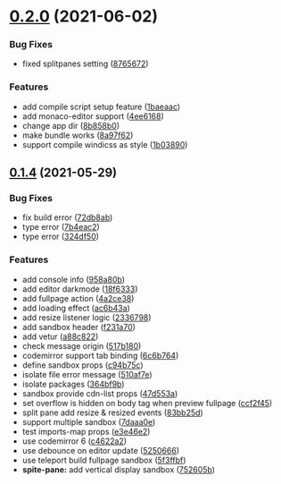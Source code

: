 # [0.2.0](https://github.com/xiaoluoboding/vue-sfc-sandbox/compare/v0.1.4...v0.2.0) (2021-06-02)


### Bug Fixes

* fixed splitpanes setting ([8765672](https://github.com/xiaoluoboding/vue-sfc-sandbox/commit/8765672f4e359c6f7213439ce51679d2d2f25227))


### Features

* add compile script setup feature ([1baeaac](https://github.com/xiaoluoboding/vue-sfc-sandbox/commit/1baeaac382c17124297c0d346ad95e63c8865053))
* add monaco-editor support ([4ee6168](https://github.com/xiaoluoboding/vue-sfc-sandbox/commit/4ee6168ad3461db6ca2ced531c14a58f6346cb84))
* change app dir ([8b858b0](https://github.com/xiaoluoboding/vue-sfc-sandbox/commit/8b858b0a127d34e3a8932b6df5ad63a942d29093))
* make bundle works ([8a97f62](https://github.com/xiaoluoboding/vue-sfc-sandbox/commit/8a97f62cc757019127f34af3f0807f1e19992080))
* support compile windicss as style ([1b03890](https://github.com/xiaoluoboding/vue-sfc-sandbox/commit/1b038903f28df72c2bebbbd3841b257f095510da))



## [0.1.4](https://github.com/xiaoluoboding/vue-sfc-sandbox/compare/c94b75c5676adf03120ab17b9660742bf3917a7a...v0.1.4) (2021-05-29)


### Bug Fixes

* fix build error ([72db8ab](https://github.com/xiaoluoboding/vue-sfc-sandbox/commit/72db8abd38e9e9b08173e36af3536e44a83ebc8e))
* type error ([7b4eac2](https://github.com/xiaoluoboding/vue-sfc-sandbox/commit/7b4eac2d759b1978bc91eb54db58e70c8e0e7fa1))
* type error ([324df50](https://github.com/xiaoluoboding/vue-sfc-sandbox/commit/324df50ded465956dfdd62136e5a2f4ce0a97c01))


### Features

* add console info ([958a80b](https://github.com/xiaoluoboding/vue-sfc-sandbox/commit/958a80b585e8d5e13b3cfa319791575d9dc49c16))
* add editor darkmode ([18f6333](https://github.com/xiaoluoboding/vue-sfc-sandbox/commit/18f6333880c936e861b3d87bfc56ef35afbe0538))
* add fullpage action ([4a2ce38](https://github.com/xiaoluoboding/vue-sfc-sandbox/commit/4a2ce386584b079b43ec8cd36a6917b0c6dcc12f))
* add loading effect ([ac6b43a](https://github.com/xiaoluoboding/vue-sfc-sandbox/commit/ac6b43a8a4c701ea453427e52660520d84447330))
* add resize listener logic ([2336798](https://github.com/xiaoluoboding/vue-sfc-sandbox/commit/2336798892b374cad93276a62558628b519953c7))
* add sandbox header ([f231a70](https://github.com/xiaoluoboding/vue-sfc-sandbox/commit/f231a709c671b07f59e10f2cb5acbf159a5a1db0))
* add vetur ([a88c822](https://github.com/xiaoluoboding/vue-sfc-sandbox/commit/a88c822e004308bd7fef7edf25292ca2c6ab8672))
* check message origin ([517b180](https://github.com/xiaoluoboding/vue-sfc-sandbox/commit/517b180238e0fa22f60a2b9d5bfebfeffc005901))
* codemirror support tab binding ([6c6b764](https://github.com/xiaoluoboding/vue-sfc-sandbox/commit/6c6b7647c93d288fa361197de717356b5d6daf24))
* define sandbox props ([c94b75c](https://github.com/xiaoluoboding/vue-sfc-sandbox/commit/c94b75c5676adf03120ab17b9660742bf3917a7a))
* isolate file error message ([510af7e](https://github.com/xiaoluoboding/vue-sfc-sandbox/commit/510af7e429f1f23fb7d9410bab59eea75c8cdcfb))
* isolate packages ([364bf9b](https://github.com/xiaoluoboding/vue-sfc-sandbox/commit/364bf9bb0f9a917f2eecdf85decd9f3cc6e1b9b5))
* sandbox provide cdn-list props ([47d553a](https://github.com/xiaoluoboding/vue-sfc-sandbox/commit/47d553a6f6fcb34c94391f5478b58d43011fc02d))
* set overflow is hidden on body tag when preview fullpage ([ccf2f45](https://github.com/xiaoluoboding/vue-sfc-sandbox/commit/ccf2f45620bdebe16054997aa05ad52613386ac8))
* split pane add resize & resized events ([83bb25d](https://github.com/xiaoluoboding/vue-sfc-sandbox/commit/83bb25df3ed87225ae68cb495edab103c1c9fb37))
* support multiple sandbox ([7daaa0e](https://github.com/xiaoluoboding/vue-sfc-sandbox/commit/7daaa0e9af8882b6004778357ec8091d2243bdac))
* test imports-map props ([e3e46e2](https://github.com/xiaoluoboding/vue-sfc-sandbox/commit/e3e46e2dcce96a0fe76eb40a86fc80f071675d51))
* use codemirror 6 ([c4622a2](https://github.com/xiaoluoboding/vue-sfc-sandbox/commit/c4622a2239458fa51b153c71241f9f94876bc662))
* use debounce on editor update ([5250666](https://github.com/xiaoluoboding/vue-sfc-sandbox/commit/525066617818cf774aa2a16f0bfb75be4f9834f4))
* use teleport build fullpage sandbox ([5f3ffbf](https://github.com/xiaoluoboding/vue-sfc-sandbox/commit/5f3ffbf824591258b66df40f27e336ca53b0ce9f))
* **spite-pane:** add vertical display sandbox ([752605b](https://github.com/xiaoluoboding/vue-sfc-sandbox/commit/752605b6ff0eca5efe5f195ec35ee45423c30a13))



